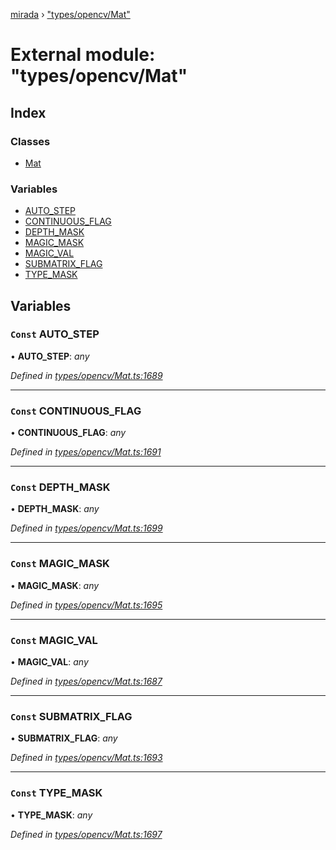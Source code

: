 [mirada](../README.md) › ["types/opencv/Mat"](_types_opencv_mat_.md)

# External module: "types/opencv/Mat"


## Index

### Classes

* [Mat](../classes/_types_opencv_mat_.mat.md)

### Variables

* [AUTO_STEP](_types_opencv_mat_.md#const-auto_step)
* [CONTINUOUS_FLAG](_types_opencv_mat_.md#const-continuous_flag)
* [DEPTH_MASK](_types_opencv_mat_.md#const-depth_mask)
* [MAGIC_MASK](_types_opencv_mat_.md#const-magic_mask)
* [MAGIC_VAL](_types_opencv_mat_.md#const-magic_val)
* [SUBMATRIX_FLAG](_types_opencv_mat_.md#const-submatrix_flag)
* [TYPE_MASK](_types_opencv_mat_.md#const-type_mask)

## Variables

### `Const` AUTO_STEP

• **AUTO_STEP**: *any*

*Defined in [types/opencv/Mat.ts:1689](https://github.com/cancerberoSgx/mirada/blob/c8721d6/mirada/src/types/opencv/Mat.ts#L1689)*

___

### `Const` CONTINUOUS_FLAG

• **CONTINUOUS_FLAG**: *any*

*Defined in [types/opencv/Mat.ts:1691](https://github.com/cancerberoSgx/mirada/blob/c8721d6/mirada/src/types/opencv/Mat.ts#L1691)*

___

### `Const` DEPTH_MASK

• **DEPTH_MASK**: *any*

*Defined in [types/opencv/Mat.ts:1699](https://github.com/cancerberoSgx/mirada/blob/c8721d6/mirada/src/types/opencv/Mat.ts#L1699)*

___

### `Const` MAGIC_MASK

• **MAGIC_MASK**: *any*

*Defined in [types/opencv/Mat.ts:1695](https://github.com/cancerberoSgx/mirada/blob/c8721d6/mirada/src/types/opencv/Mat.ts#L1695)*

___

### `Const` MAGIC_VAL

• **MAGIC_VAL**: *any*

*Defined in [types/opencv/Mat.ts:1687](https://github.com/cancerberoSgx/mirada/blob/c8721d6/mirada/src/types/opencv/Mat.ts#L1687)*

___

### `Const` SUBMATRIX_FLAG

• **SUBMATRIX_FLAG**: *any*

*Defined in [types/opencv/Mat.ts:1693](https://github.com/cancerberoSgx/mirada/blob/c8721d6/mirada/src/types/opencv/Mat.ts#L1693)*

___

### `Const` TYPE_MASK

• **TYPE_MASK**: *any*

*Defined in [types/opencv/Mat.ts:1697](https://github.com/cancerberoSgx/mirada/blob/c8721d6/mirada/src/types/opencv/Mat.ts#L1697)*